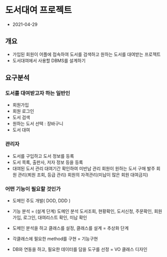 # 도서대여 프로젝트
* 2021-04-29

## 개요
* 가입된 회원이 어플에 접속하여 도서를 검색하고 원하는 도서를 대여받는 프로젝트
* 도서대여에서 사용할 DBMS를 설계하기

## 요구분석
### 도서를 대여받고자 하는 일반인
* 회원가입
* 회원 로그인
* 도서 검색
* 원하는 도서 선택 : 장바구니
* 도서 대여

### 관리자
* 도서를 구입하고 도서 정보를 등록
* 도서 목록, 출판사, 저자 정보 등을 등록
* 대여된 도서 관리
	대여기간 확인하여 미반납 관리
	회원이 원하는 도서 구매 발주
	회원 관리(푀원 조회, 등급 관리)
	회원의 자격관리(미납이 많은 회원 대여금지)

### 어떤 기능이 필요할 것인가
* 도메인 주도 개발( DOD, DDD )
* 기능 분석 = (설계 단계) 도메인 분석
도서조회, 현황확인, 도서신청, 주문확인, 회원가입, 로그인, 대여리스트 확인, 미납 확인

* 도메인 분석을 하고 클래스를 설정, 클래스를 설계 = 추상화 단계

* 각클래스에 필요한 method를 구현 = 기능구현
* DB와 연동을 하고, 필요한 데이터를 담을 도구를 선정 = VO 클래스 디자인